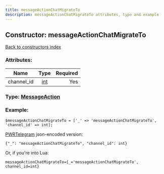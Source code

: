```yaml
---
title: messageActionChatMigrateTo
description: messageActionChatMigrateTo attributes, type and example
---
```

## Constructor: messageActionChatMigrateTo  
[Back to constructors index](index.md)



### Attributes:

| Name     |    Type       | Required |
|----------|:-------------:|---------:|
|channel\_id|[int](../types/int.md) | Yes|



### Type: [MessageAction](../types/MessageAction.md)


### Example:

```
$messageActionChatMigrateTo = ['_' => 'messageActionChatMigrateTo', 'channel_id' => int];
```  

[PWRTelegram](https://pwrtelegram.xyz) json-encoded version:

```
{"_": "messageActionChatMigrateTo", "channel_id": int}
```


Or, if you're into Lua:  


```
messageActionChatMigrateTo={_='messageActionChatMigrateTo', channel_id=int}

```


